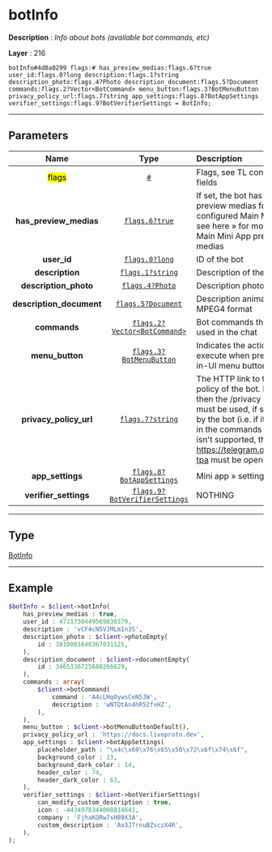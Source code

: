 # botInfo

**Description** : *Info about bots \(available bot commands, etc\)*

**Layer** : 216

```tl
botInfo#4d8a0299 flags:# has_preview_medias:flags.6?true user_id:flags.0?long description:flags.1?string description_photo:flags.4?Photo description_document:flags.5?Document commands:flags.2?Vector<BotCommand> menu_button:flags.3?BotMenuButton privacy_policy_url:flags.7?string app_settings:flags.8?BotAppSettings verifier_settings:flags.9?BotVerifierSettings = BotInfo;
```

---

## Parameters

| Name | Type | Description |
| :---: | :---: | :--- |
| <mark>flags</mark> | [`#`](type/#) | Flags, see TL conditional fields |
| **has_preview_medias** | [`flags.6?true`](type/true) | If set, the bot has some preview medias for the configured Main Mini App, see here » for more info on Main Mini App preview medias |
| **user_id** | [`flags.0?long`](type/long) | ID of the bot |
| **description** | [`flags.1?string`](type/string) | Description of the bot |
| **description_photo** | [`flags.4?Photo`](type/Photo) | Description photo |
| **description_document** | [`flags.5?Document`](type/Document) | Description animation in MPEG4 format |
| **commands** | [`flags.2?Vector<BotCommand>`](type/BotCommand) | Bot commands that can be used in the chat |
| **menu_button** | [`flags.3?BotMenuButton`](type/BotMenuButton) | Indicates the action to execute when pressing the in-UI menu button for bots |
| **privacy_policy_url** | [`flags.7?string`](type/string) | The HTTP link to the privacy policy of the bot. If not set, then the /privacy command must be used, if supported by the bot (i.e. if it's present in the commands vector). If it isn't supported, then https://telegram.org/privacy-tpa must be opened, instead |
| **app_settings** | [`flags.8?BotAppSettings`](type/BotAppSettings) | Mini app » settings |
| **verifier_settings** | [`flags.9?BotVerifierSettings`](type/BotVerifierSettings) | NOTHING |

---

## Type

[BotInfo](type/BotInfo)

---

## Example

```php
$botInfo = $client->botInfo(
	has_preview_medias : true,
	user_id : 4721730449569830379,
	description : 'vCF4cN5VJMLmIn3S',
	description_photo : $client->photoEmpty(
		id : 3810001640367031125,
	),
	description_document : $client->documentEmpty(
		id : 3465336725680266629,
	),
	commands : array(
		$client->botCommand(
			command : 'A4cLHq0ywsCeN5JW',
			description : 'wNTQtAn4hR52fxHZ',
		),
	),
	menu_button : $client->botMenuButtonDefault(),
	privacy_policy_url : 'https://docs.liveproto.dev',
	app_settings : $client->botAppSettings(
		placeholder_path : "\x4c\x69\x76\x65\x50\x72\x6f\x74\x6f",
		background_color : 13,
		background_dark_color : 14,
		header_color : 74,
		header_dark_color : 63,
	),
	verifier_settings : $client->botVerifierSettings(
		can_modify_custom_description : true,
		icon : -4434978344008814641,
		company : 'FjhaKQRw7sH89X3A',
		custom_description : 'Ao3J7rnuBZsczX4R',
	),
);
```